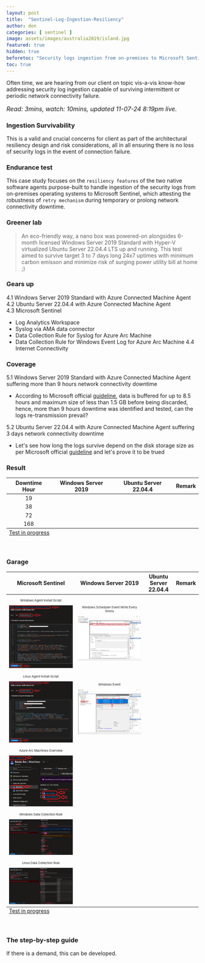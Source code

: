 ```yaml
---
layout: post
title:  "Sentinel-Log-Ingestion-Resiliency"
author: don
categories: [ sentinel ]
image: assets/images/australia2019/island.jpg
featured: true
hidden: true
beforetoc: "Security logs ingestion from on-premises to Microsoft Sentinel."
toc: true
---
```


Often time, we are hearing from our client on topic vis-a-vis know-how addressing security log ingestion capable of surviving intermittent or periodic network connectivity failure.
<p style="font-size:16px; font-style:italic;">Read: 3mins, watch: 10mins, updated 11-07-24 8:19pm live.</p>

### Ingestion Survivability
This is a valid and crucial concerns for client as part of the architectural resiliency design and risk considerations, all in all ensuring there is no loss of security logs in the event of connection failure.

### Endurance test
This case study focuses on the `resiliency features` of the two native software agents purpose-built to handle ingestion of the security logs from on-premises operating systems to Microsoft Sentinel, which attesting the robustness of `retry mechanism` during temporary or prolong network connectivity downtime.

### Greener lab
> An eco-friendly way, a nano box was powered-on alongsides 6-month licensed Windows Server 2019 Standard with Hyper-V virtualized Ubuntu Server 22.04.4 LTS up and running. This test aimed to survive target 3 to 7 days long 24x7 uptimes with minimum carbon emisson and minimize risk of surging power utility bill at home ;)

### Gears up
4.1 Windows Server 2019 Standard with Azure Connected Machine Agent<br>
4.2 Ubuntu Server 22.04.4 with Azure Connected Machine Agent<br>
4.3 Microsoft Sentinel<br>
  + Log Analytics Workspace
  + Syslog via AMA data connector
  + Data Collection Rule for Syslog for Azure Arc Machine
  + Data Collection Rule for Windows Event Log for Azure Arc Machine
4.4 Internet Connectivity<br>

### Coverage
5.1 Windows Server 2019 Standard with Azure Connected Machine Agent suffering more than 9 hours network connectivity downtime<br>
  + According to Microsoft official <a href="https://learn.microsoft.com/en-us/troubleshoot/azure/azure-monitor/log-analytics/windows-agents/mma-troubleshoot-basics#frequently-asked-questions-faq">guideline</a>, data is buffered for up to 8.5 hours and maximum size of less than 1.5 GB before being discarded, hence, more than 9 hours downtime was identified and tested, can the logs re-transmission prevail?
    
5.2 Ubuntu Server 22.04.4 with Azure Connected Machine Agent suffering 3 days network connectivity downtime<br>
  + Let's see how long the logs survive depend on the disk storage size as per Microsoft official <a href="https://learn.microsoft.com/en-us/azure/azure-monitor/agents/azure-monitor-agent-troubleshoot-linux-vm-rsyslog#:~:text=Azure%20Monitor%20Agent%20uses%20local%20persistency%20by%20default
 ">guideline</a> and let's prove it to be trued

### Result
<table class="blueTable">
<thead>
<tr align="center">
<th>Downtime Hour</th>
<th>Windows Server 2019</th>
<th>Ubuntu Server 22.04.4</th>
<th>Remark</th>
</tr>
</thead>
<tfoot>
<tr>
<td colspan="4" align="left">
<div class="links"><a class="active" href="javascript:alert('ETA 17 July 2024!');">Test in progress</a></div>
</td>
</tr>
</tfoot>
<tbody align="center">
<tr>
<td>19</td>
<td></td>
<td></td>
<td></td>
</tr>
<tr>
<td>38</td>
<td></td>
<td></td>
<td></td>
</tr>
<tr>
<td>72</td>
<td></td>
<td></td>
<td></td>
</tr>
<tr>
<td>168</td>
<td></td>
<td></td>
<td></td>
</tr>
</tbody>
</table><br>

### Garage
<table class="blueTable">
<thead>
<tr align="center">
<th>Microsoft Sentinel</th>
<th>Windows Server 2019</th>
<th>Ubuntu Server 22.04.4</th>
<th>Remark</th>
</tr>
</thead>
<tfoot>
<tr>
<td colspan="4" align="left">
<div class="links"><a class="active" href="javascript:alert('ETA 17 July 2024!');">Test in progress</a></div>
</td>
</tr>
</tfoot>
<tbody align="center">
<tr>
<td><p style="font-size:8px;">Windows Agent Install Script</p><img src="/assets/images/logingest/AzureArcAgentInstallationWindows.png"></td>
<td><p style="font-size:8px;">Windows Scheduler Event Write Every 5mins</p><img src="/assets/images/logingest/Scheduler5minWrite.png"></td>
<td></td>
<td></td>
</tr>
<tr>
<td><p style="font-size:8px;">Linux Agent Install Script</p><img src="/assets/images/logingest/AzureArcAgentInstallationLinux.png"></td>
<td><p style="font-size:8px;">Windows Event</p><img src="/assets/images/logingest/WindowsEvent.png"></td>
<td></td>
<td></td>
</tr>
<tr>
<td><p style="font-size:8px;">Azure Arc Machines Overview</p><img src="/assets/images/logingest/AzureArcMachinesView.png"></td>
<td></td>
<td></td>
<td></td>
</tr>
<tr>
<td><p style="font-size:8px;">Windows Data Collection Rule</p><img src="/assets/images/logingest/AzureDCRWindows.png"></td>
<td></td>
<td></td>
<td></td>
</tr>
<tr>
<td><p style="font-size:8px;">Linux Data Collection Rule</p><img src="/assets/images/logingest/AzureDCRLinux.png"></td>
<td></td>
<td></td>
<td></td>
</tr>  
</tbody>
</table><br>

### The step-by-step guide
If there is a demand, this can be developed.
